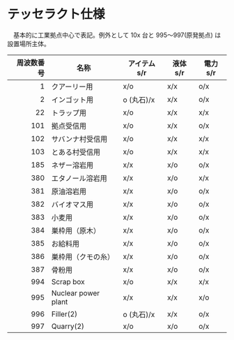 # テッセラクト仕様

　基本的に工業拠点中心で表記。例外として 10x 台と 995～997(原発拠点) は設置場所主体。

|周波数番号|名称             |アイテム s/r|液体 s/r|電力 s/r|
|---------:|-----------------|------------|--------|--------|
|         1|クアーリー用     |x/o         |x/x     |o/x     |
|         2|インゴット用     |o (丸石)/x  |x/x     |o/x     |
|        22|トラップ用       |x/o         |x/x     |x/x     |
|       101|拠点受信用       |x/o         |x/x     |o/x     |
|       102|サバンナ村受信用 |x/o         |x/x     |x/x     |
|       103|とある村受信用   |x/o         |x/x     |x/x     |
|       185|ネザー溶岩用     |x/x         |x/o     |o/x     |
|       380|エタノール溶岩用 |x/x         |x/o     |x/x     |
|       381|原油溶岩用       |x/x         |x/o     |o/x     |
|       382|バイオマス用     |x/x         |x/o     |o/x     |
|       383|小麦用           |x/x         |x/o     |o/x     |
|       384|巣枠用（原木）   |x/x         |x/o     |o/x     |
|       385|お給料用         |x/x         |x/o     |o/x     |
|       386|巣枠用（クモの糸）|x/x        |x/o     |o/x     |
|       387|骨粉用           |x/x         |x/o     |o/x     |
|       994|Scrap box  |x/o         |x/x     |x/x     |
|       995|Nuclear power plant  |x/x         |x/x     |x/o     |
|       996|Filler(2) |o (丸石)/x         |x/x     |o/x     |
|       997|Quarry(2)  |x/o         |x/o     |o/x     |

